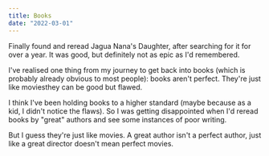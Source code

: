 ```yaml
---
title: Books
date: "2022-03-01"
---
```


Finally found and reread Jagua Nana's Daughter, after searching for it for over a year.
It was good, but definitely not as epic as I'd remembered.

I've realised one thing from my journey to get back into books (which is probably already obvious to most people): books aren't perfect. They're just like moviesthey can be good but flawed.

I think I've been holding books to a higher standard (maybe because as a kid, I didn't notice the flaws). So I was getting disappointed when I'd reread books by "great" authors and see some instances of poor writing.

But I guess they're just like movies. A great author isn't a perfect author, just like a great director doesn't mean perfect movies.